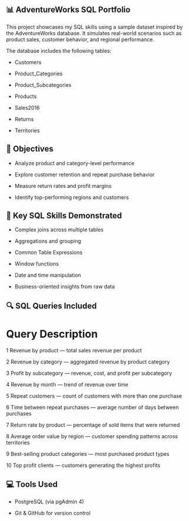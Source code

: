 ## 📊 AdventureWorks SQL Portfolio

This project showcases my SQL skills using a sample dataset inspired by the AdventureWorks database. It simulates real-world scenarios such as product sales, customer behavior, and regional performance.

The database includes the following tables:

- Customers

- Product_Categories

- Product_Subcategories

- Products 

- Sales2016

- Returns

- Territories

## 🎯 Objectives

- Analyze product and category-level performance

- Explore customer retention and repeat purchase behavior

- Measure return rates and profit margins

- Identify top-performing regions and customers

## 🧠 Key SQL Skills Demonstrated

- Complex joins across multiple tables

- Aggregations and grouping

- Common Table Expressions 

- Window functions 

- Date and time manipulation

- Business-oriented insights from raw data

## 🔍 SQL Queries Included

#	Query Description

1	Revenue by product — total sales revenue per product

2	Revenue by category — aggregated revenue by product category

3	Profit by subcategory — revenue, cost, and profit per subcategory

4	Revenue by month — trend of revenue over time

5	Repeat customers — count of customers with more than one purchase

6	Time between repeat purchases — average number of days between purchases

7	Return rate by product — percentage of sold items that were returned

8	Average order value by region — customer spending patterns across territories

9	Best-selling product categories — most purchased product types

10	Top profit clients — customers generating the highest profits


## 💻 Tools Used

- PostgreSQL (via pgAdmin 4)

- Git & GitHub for version control
